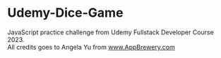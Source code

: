 # Udemy-Dice-Game
JavaScript practice challenge from Udemy Fullstack Developer Course 2023.
<br>
All credits goes to Angela Yu from www.AppBrewery.com
